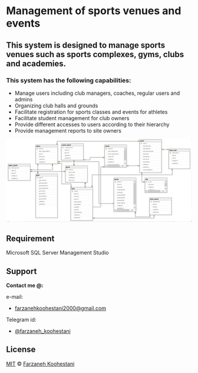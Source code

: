 # Management of sports venues and events

## This system is designed to manage sports venues such as sports complexes, gyms, clubs and academies.

### This system has the following capabilities:
* Manage users including club managers, coaches, regular users and admins
* Organizing club halls and grounds
* Facilitate registration for sports classes and events for athletes
* Facilitate student management for club owners
* Provide different accesses to users according to their hierarchy
* Provide management reports to site owners

<img src="https://github.com/fark00/Management_Sport_Venues_events/blob/master/Final-ERD.jpg">

## Requirement
Microsoft SQL Server Management Studio

## Support

**Contact me @:**

e-mail:

* farzanehkoohestani2000@gmail.com

Telegram id:

* [@farzaneh_koohestani](https://t.me/farzaneh_koohestani)

## License
[MIT](https://github.com/fark00/Management_Sport_Venues_events/blob/master/LICENSE)
&#0169; 
[Farzaneh Koohestani](https://github.com/fark00)
